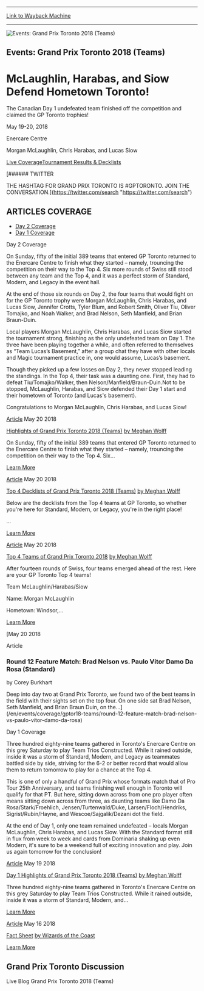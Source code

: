 
---
[Link to Wayback Machine](https://web.archive.org/web/20201022214126/https://magic.wizards.com/en/events/coverage/gptor18-teams)

[_metadata_:generator]:- "Drupal 7 (http://drupal.org)"
[_metadata_:node]:- "1286781"
[_metadata_:source]:- "div-block-system-main"
[_metadata_:title]:- "Grand Prix Toronto 2018 (Teams)"
[_metadata_:wayback_capture_timestamp]:- "2020-10-22 21:41:26"
[_metadata_:wayback_raw_url]:- "https://web.archive.org/web/20201022214126id_/https://magic.wizards.com/en/events/coverage/gptor18-teams"
[_metadata_:wayback_url]:- "https://magic.wizards.com/en/events/coverage/gptor18-teams"
---










![Events: Grand Prix Toronto 2018 (Teams)](https://media.magic.wizards.com/gptor18-teams_trophy.jpg)




Events: Grand Prix Toronto 2018 (Teams)
---------------------------------------


McLaughlin, Harabas, and Siow Defend Hometown Toronto!
======================================================




The Canadian Day 1 undefeated team finished off the competition and claimed the GP Toronto trophies!






May 19-20, 2018


Enercare Centre



Morgan McLaughlin, Chris Harabas, and Lucas Siow













[Live Coverage](/en/events/coverage/gptor18-teams)[Tournament Results & Decklists](/en/events/coverage/gptor18-teams/tournament-results) 






[###### TWITTER


THE HASHTAG FOR GRAND PRIX TORONTO IS #GPTORONTO. JOIN THE CONVERSATION.](https://twitter.com/search "https://twitter.com/search")



ARTICLES COVERAGE
-----------------




* [Day 2 Coverage](#tabs-0)
* [Day 1 Coverage](#tabs-1)


Day 2 Coverage



On Sunday, fifty of the initial 389 teams that entered GP Toronto returned to the Enercare Centre to finish what they started – namely, trouncing the competition on their way to the Top 4. Six more rounds of Swiss still stood between any team and the Top 4, and it was a perfect storm of Standard, Modern, and Legacy in the event hall.


At the end of those six rounds on Day 2, the four teams that would fight on for the GP Toronto trophy were Morgan McLaughlin, Chris Harabas, and Lucas Siow, Jennifer Crotts, Tyler Blum, and Robert Smith, Oliver Tiu, Oliver Tomajko, and Noah Walker, and Brad Nelson, Seth Manfield, and Brian Braun-Duin.


Local players Morgan McLaughlin, Chris Harabas, and Lucas Siow started the tournament strong, finishing as the only undefeated team on Day 1. The three have been playing together a while, and often referred to themselves as “Team Lucas’s Basement,” after a group chat they have with other locals and Magic tournament practice in, one would assume, Lucas’s basement.


Though they picked up a few losses on Day 2, they never stopped leading the standings. In the Top 4, their task was a daunting one. First, they had to defeat Tiu/Tomajko/Walker, then Nelson/Manfield/Braun-Duin.Not to be stopped, McLaughlin, Harabas, and Siow defended their Day 1 start and their hometown of Toronto (and Lucas's basement).


Congratulations to Morgan McLaughlin, Chris Harabas, and Lucas Siow!








[Article](/en/events/coverage/gptor18-teams/top-stories-2018-05-20)
 May 20 2018 


[Highlights of Grand Prix Toronto 2018 (Teams)](/en/events/coverage/gptor18-teams/top-stories-2018-05-20)
[by Meghan Wolff](/en/events/coverage/gptor18-teams/top-stories-2018-05-20)

On Sunday, fifty of the initial 389 teams that entered GP Toronto returned to the Enercare Centre to finish what they started – namely, trouncing the competition on their way to the Top 4. Six...


[Learn More](/en/events/coverage/gptor18-teams/top-stories-2018-05-20)










[Article](/en/events/coverage/gptor18-teams/top-4-decklists-2018-05-20)
 May 20 2018 


[Top 4 Decklists of Grand Prix Toronto 2018 (Teams)](/en/events/coverage/gptor18-teams/top-4-decklists-2018-05-20)
[by Meghan Wolff](/en/events/coverage/gptor18-teams/top-4-decklists-2018-05-20)

Below are the decklists from the Top 4 teams at GP Toronto, so whether you're here for Standard, Modern, or Legacy, you're in the right place!



 

 ...


[Learn More](/en/events/coverage/gptor18-teams/top-4-decklists-2018-05-20)










[Article](/en/events/coverage/gptor18-teams/top-4-teams-2018-05-20)
 May 20 2018 


[Top 4 Teams of Grand Prix Toronto 2018](/en/events/coverage/gptor18-teams/top-4-teams-2018-05-20)
[by Meghan Wolff](/en/events/coverage/gptor18-teams/top-4-teams-2018-05-20)

After fourteen rounds of Swiss, four teams emerged ahead of the rest. Here are your GP Toronto Top 4 teams!

Team McLaughlin/Harabas/Siow



Name: Morgan McLaughlin

Hometown: Windsor,...


[Learn More](/en/events/coverage/gptor18-teams/top-4-teams-2018-05-20)










[May
20
2018




Article



### Round 12 Feature Match: Brad Nelson vs. Paulo Vitor Damo Da Rosa (Standard)


by Corey Burkhart




 Deep into day two at Grand Prix Toronto, we found two of the best teams in the field with their sights set on the top four. On one side sat Brad Nelson, Seth Manfield, and Brian Braun Duin, on the...](/en/events/coverage/gptor18-teams/round-12-feature-match-brad-nelson-vs-paulo-vitor-damo-da-rosa)





Day 1 Coverage



Three hundred eighty-nine teams gathered in Toronto's Enercare Centre on this grey Saturday to play Team Trios Constructed. While it rained outside, inside it was a storm of Standard, Modern, and Legacy as teammates battled side by side, striving for the 6-2 or better record that would allow them to return tomorrow to play for a chance at the Top 4.


This is one of only a handful of Grand Prix whose formats match that of Pro Tour 25th Anniversary, and teams finishing well enough in Toronto will qualify for that PT. But here, sitting down across from one pro player often means sitting down across from three, as daunting teams like Damo Da Rosa/Stark/Froehlich, Jensen/Turtenwald/Duke, Larsen/Floch/Hendriks, Sigrist/Rubin/Hayne, and Wescoe/Sajgalik/Dezani dot the field.


At the end of Day 1, only one team remained undefeated – locals Morgan McLaughlin, Chris Harabas, and Lucas Siow. With the Standard format still in flux from week to week and cards from Dominaria shaking up even Modern, it's sure to be a weekend full of exciting innovation and play. Join us again tomorrow for the conclusion!








[Article](/en/events/coverage/gptor18-teams/day-1-highlights-2018-05-19)
 May 19 2018 


[Day 1 Highlights of Grand Prix Toronto 2018 (Teams)](/en/events/coverage/gptor18-teams/day-1-highlights-2018-05-19)
[by Meghan Wolff](/en/events/coverage/gptor18-teams/day-1-highlights-2018-05-19)

Three hundred eighty-nine teams gathered in Toronto's Enercare Centre on this grey Saturday to play Team Trios Constructed. While it rained outside, inside it was a storm of Standard, Modern, and...


[Learn More](/en/events/coverage/gptor18-teams/day-1-highlights-2018-05-19)










[Article](/en/events/coverage/gptor18-teams/fact-sheet)
 May 16 2018 


[Fact Sheet](/en/events/coverage/gptor18-teams/fact-sheet)
[by Wizards of the Coast](/en/events/coverage/gptor18-teams/fact-sheet)


[Learn More](/en/events/coverage/gptor18-teams/fact-sheet)















Grand Prix Toronto Discussion
-----------------------------


Live Blog Grand Prix Toronto 2018 (Teams)
 







